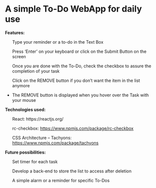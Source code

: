 <h1>A simple To-Do WebApp for daily use</h1>

<b>Features:</b>
<ul>
Type your reminder or a to-do in the Text Box

Press ‘Enter’ on your keyboard or click on the Submit Button on the screen

Once you are done with the To-Do, check the checkbox to assure the completion of your task

Click on the REMOVE button if you don’t want the item in the list anymore
	<li>
		The REMOVE button is displayed when you hover over the Task with your mouse
	</li>
</ul>

<b>Technologies used:</b>
<ul>
React: https://reactjs.org/

rc-checkbox: https://www.npmjs.com/package/rc-checkbox

CSS Architecture – Tachyons: https://www.npmjs.com/package/tachyons
</ul>

<b>Future possibilities:</b>
<ul>
Set timer for each task

Develop a back-end to store the list to access after deletion

A simple alarm or a reminder for specific To-Dos
</ul>

